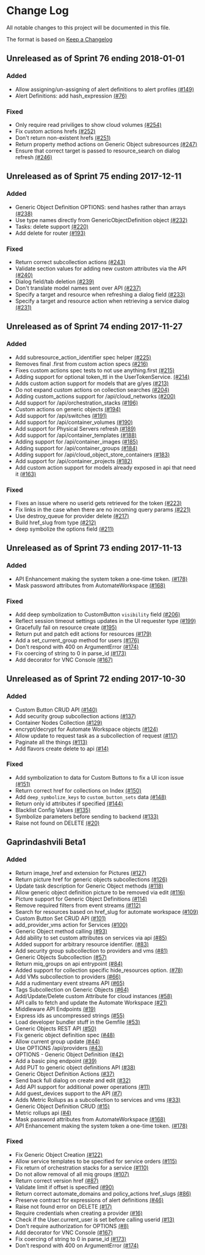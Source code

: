 # Change Log

All notable changes to this project will be documented in this file.

The format is based on [Keep a Changelog](http://keepachangelog.com/en/1.0.0/)


## Unreleased as of Sprint 76 ending 2018-01-01

### Added
- Allow assigning/un-assigning of alert definitions to alert profiles [(#149)](https://github.com/ManageIQ/manageiq-api/pull/149)
- Alert Definitions: add hash_expression [(#76)](https://github.com/ManageIQ/manageiq-api/pull/76)

### Fixed
- Only require read priviliges to show cloud volumes [(#254)](https://github.com/ManageIQ/manageiq-api/pull/254)
- Fix custom actions hrefs [(#252)](https://github.com/ManageIQ/manageiq-api/pull/252)
- Don't return non-existent hrefs [(#251)](https://github.com/ManageIQ/manageiq-api/pull/251)
- Return property method actions on Generic Object subresources [(#247)](https://github.com/ManageIQ/manageiq-api/pull/247)
- Ensure that correct target is passed to resource_search on dialog refresh [(#246)](https://github.com/ManageIQ/manageiq-api/pull/246)

## Unreleased as of Sprint 75 ending 2017-12-11

### Added
- Generic Object Definition OPTIONS: send hashes rather than arrays [(#238)](https://github.com/ManageIQ/manageiq-api/pull/238)
- Use type names directly from GenericObjectDefinition object [(#232)](https://github.com/ManageIQ/manageiq-api/pull/232)
- Tasks: delete support [(#220)](https://github.com/ManageIQ/manageiq-api/pull/220)
- Add delete for router [(#193)](https://github.com/ManageIQ/manageiq-api/pull/193)

### Fixed
- Return correct subcollection actions [(#243)](https://github.com/ManageIQ/manageiq-api/pull/243)
- Validate section values for adding new custom attributes via the API [(#240)](https://github.com/ManageIQ/manageiq-api/pull/240)
- Dialog field/tab deletion [(#239)](https://github.com/ManageIQ/manageiq-api/pull/239)
- Don't translate model names sent over API [(#237)](https://github.com/ManageIQ/manageiq-api/pull/237)
- Specify a target and resource when refreshing a dialog field [(#233)](https://github.com/ManageIQ/manageiq-api/pull/233)
- Specify a target and resource action when retrieving a service dialog [(#231)](https://github.com/ManageIQ/manageiq-api/pull/231)

## Unreleased as of Sprint 74 ending 2017-11-27

### Added
- Add subresource_action_identifier spec helper [(#225)](https://github.com/ManageIQ/manageiq-api/pull/225)
- Removes final .first from custom action specs [(#216)](https://github.com/ManageIQ/manageiq-api/pull/216)
- Fixes custom actions spec tests to not use anything.first [(#215)](https://github.com/ManageIQ/manageiq-api/pull/215)
- Adding support for optional token_ttl in the UserTokenService. [(#214)](https://github.com/ManageIQ/manageiq-api/pull/214)
- Adds custom action support for models that are g/yes [(#213)](https://github.com/ManageIQ/manageiq-api/pull/213)
- Do not expand custom actions on collection searches [(#204)](https://github.com/ManageIQ/manageiq-api/pull/204)
- Adding custom_actions support for /api/cloud_networks [(#200)](https://github.com/ManageIQ/manageiq-api/pull/200)
- Add support for /api/orchestration_stacks [(#196)](https://github.com/ManageIQ/manageiq-api/pull/196)
- Custom actions on generic objects [(#194)](https://github.com/ManageIQ/manageiq-api/pull/194)
- Add support for /api/switches [(#191)](https://github.com/ManageIQ/manageiq-api/pull/191)
- Add support for /api/container_volumes [(#190)](https://github.com/ManageIQ/manageiq-api/pull/190)
- Add support for Physical Servers refresh [(#189)](https://github.com/ManageIQ/manageiq-api/pull/189)
- Add support for /api/container_templates [(#188)](https://github.com/ManageIQ/manageiq-api/pull/188)
- Adding support for /api/container_images [(#185)](https://github.com/ManageIQ/manageiq-api/pull/185)
- Adding support for /api/container_groups [(#184)](https://github.com/ManageIQ/manageiq-api/pull/184)
- Adding support for /api/cloud_object_store_containers [(#183)](https://github.com/ManageIQ/manageiq-api/pull/183)
- Add support for /api/container_projects [(#182)](https://github.com/ManageIQ/manageiq-api/pull/182)
- Add custom action support for models already exposed in api that need it [(#163)](https://github.com/ManageIQ/manageiq-api/pull/163)

### Fixed
- Fixes an issue where no userid gets retrieved for the token [(#223)](https://github.com/ManageIQ/manageiq-api/pull/223)
- Fix links in the case when there are no incoming query params [(#221)](https://github.com/ManageIQ/manageiq-api/pull/221)
- Use destroy_queue for provider delete [(#217)](https://github.com/ManageIQ/manageiq-api/pull/217)
- Build href_slug from type  [(#212)](https://github.com/ManageIQ/manageiq-api/pull/212)
- deep symbolize the options field [(#211)](https://github.com/ManageIQ/manageiq-api/pull/211)

## Unreleased as of Sprint 73 ending 2017-11-13

### Added
- API Enhancement making the system token a one-time token. [(#178)](https://github.com/ManageIQ/manageiq-api/pull/178)
- Mask password attributes from AutomateWorkspace [(#168)](https://github.com/ManageIQ/manageiq-api/pull/168)

### Fixed
- Add deep symbolization to CustomButton `visibility` field [(#206)](https://github.com/ManageIQ/manageiq-api/pull/206)
- Reflect session timeout settings updates in the UI requester type [(#199)](https://github.com/ManageIQ/manageiq-api/pull/199)
- Gracefully fail on resource create [(#195)](https://github.com/ManageIQ/manageiq-api/pull/195)
- Return put and patch edit actions for resources [(#179)](https://github.com/ManageIQ/manageiq-api/pull/179)
- Add a set_current_group method for users [(#176)](https://github.com/ManageIQ/manageiq-api/pull/176)
- Don't respond with 400 on ArgumentError [(#174)](https://github.com/ManageIQ/manageiq-api/pull/174)
- Fix coercing of string to 0 in parse_id [(#173)](https://github.com/ManageIQ/manageiq-api/pull/173)
- Add decorator for VNC Console [(#167)](https://github.com/ManageIQ/manageiq-api/pull/167)

## Unreleased as of Sprint 72 ending 2017-10-30

### Added
- Custom Button CRUD API [(#140)](https://github.com/ManageIQ/manageiq-api/pull/140)
- Add security group subcollection actions [(#137)](https://github.com/ManageIQ/manageiq-api/pull/137)
- Container Nodes Collection [(#129)](https://github.com/ManageIQ/manageiq-api/pull/129)
- encrypt/decrypt for Automate Workspace objects [(#124)](https://github.com/ManageIQ/manageiq-api/pull/124)
- Allow update to request task as a subcollection of request [(#117)](https://github.com/ManageIQ/manageiq-api/pull/117)
- Paginate all the things [(#113)](https://github.com/ManageIQ/manageiq-api/pull/113)
- Add flavors create delete to api [(#14)](https://github.com/ManageIQ/manageiq-api/pull/14)

### Fixed
- Add symbolization to data for Custom Buttons to fix a UI icon issue [(#151)](https://github.com/ManageIQ/manageiq-api/pull/151)
- Return correct href for collections on Index [(#150)](https://github.com/ManageIQ/manageiq-api/pull/150)
- Add `deep_symbolize_keys` to `custom_button_sets` data [(#148)](https://github.com/ManageIQ/manageiq-api/pull/148)
- Return only id attributes if specified [(#144)](https://github.com/ManageIQ/manageiq-api/pull/144)
- Blacklist Config Values [(#135)](https://github.com/ManageIQ/manageiq-api/pull/135)
- Symbolize parameters before sending to backend [(#133)](https://github.com/ManageIQ/manageiq-api/pull/133)
- Raise not found on DELETE  [(#20)](https://github.com/ManageIQ/manageiq-api/pull/20)

## Gaprindashvili Beta1

### Added
- Return image_href and extension for Pictures [(#127)](https://github.com/ManageIQ/manageiq-api/pull/127)
- Return picture href for generic objects subcollections [(#126)](https://github.com/ManageIQ/manageiq-api/pull/126)
- Update task description for Generic Object methods [(#118)](https://github.com/ManageIQ/manageiq-api/pull/118)
- Allow generic object definition picture to be removed via edit [(#116)](https://github.com/ManageIQ/manageiq-api/pull/116)
- Picture support for Generic Object Definitions [(#114)](https://github.com/ManageIQ/manageiq-api/pull/114)
- Remove required filters from event streams [(#112)](https://github.com/ManageIQ/manageiq-api/pull/112)
- Search for resources based on href_slug  for automate workspace [(#109)](https://github.com/ManageIQ/manageiq-api/pull/109)
- Custom Button Set CRUD API [(#101)](https://github.com/ManageIQ/manageiq-api/pull/101)
- add_provider_vms action for Services [(#100)](https://github.com/ManageIQ/manageiq-api/pull/100)
- Generic Object method calling  [(#93)](https://github.com/ManageIQ/manageiq-api/pull/93)
- Add ability to set custom attributes on services via api [(#85)](https://github.com/ManageIQ/manageiq-api/pull/85)
- Added support for arbitrary resource identifier. [(#83)](https://github.com/ManageIQ/manageiq-api/pull/83)
- Add security group subcollection to providers and vms [(#81)](https://github.com/ManageIQ/manageiq-api/pull/81)
- Generic Objects Subcollection [(#57)](https://github.com/ManageIQ/manageiq-api/pull/57)
- Return miq_groups on api entrypoint  [(#84)](https://github.com/ManageIQ/manageiq-api/pull/84)
- Added support for collection specific hide_resources option. [(#78)](https://github.com/ManageIQ/manageiq-api/pull/78)
- Add VMs subcollection to providers [(#66)](https://github.com/ManageIQ/manageiq-api/pull/66)
- Add a rudimentary event streams API [(#65)](https://github.com/ManageIQ/manageiq-api/pull/65)
- Tags Subcollection on Generic Objects [(#64)](https://github.com/ManageIQ/manageiq-api/pull/64)
- Add/Update/Delete custom Attribute for cloud instances [(#58)](https://github.com/ManageIQ/manageiq-api/pull/58)
- API calls to fetch and update the Automate Workspace [(#21)](https://github.com/ManageIQ/manageiq-api/pull/21)
- Middleware API Endpoints [(#19)](https://github.com/ManageIQ/manageiq-api/pull/19)
- Express ids as uncompressed strings [(#55)](https://github.com/ManageIQ/manageiq-api/pull/55)
- Load developer bundler stuff in the Gemfile [(#53)](https://github.com/ManageIQ/manageiq-api/pull/53)
- Generic Objects REST API [(#50)](https://github.com/ManageIQ/manageiq-api/pull/50)
- Fix generic object definition spec [(#48)](https://github.com/ManageIQ/manageiq-api/pull/48)
- Allow current group update  [(#44)](https://github.com/ManageIQ/manageiq-api/pull/44)
- Use OPTIONS /api/providers [(#43)](https://github.com/ManageIQ/manageiq-api/pull/43)
- OPTIONS - Generic Object Definition [(#42)](https://github.com/ManageIQ/manageiq-api/pull/42)
- Add a basic ping endpoint [(#39)](https://github.com/ManageIQ/manageiq-api/pull/39)
- Add PUT to generic object definitions API [(#38)](https://github.com/ManageIQ/manageiq-api/pull/38)
- Generic Object Definition Actions [(#37)](https://github.com/ManageIQ/manageiq-api/pull/37)
- Send back full dialog on create and edit [(#32)](https://github.com/ManageIQ/manageiq-api/pull/32)
- Add API support for additional power operations [(#11)](https://github.com/ManageIQ/manageiq-api/pull/11)
- Add guest_devices support to the API [(#7)](https://github.com/ManageIQ/manageiq-api/pull/7)
- Adds Metric Rollups as a subcollection to services and vms [(#33)](https://github.com/ManageIQ/manageiq-api/pull/33)
- Generic Object Definition CRUD [(#15)](https://github.com/ManageIQ/manageiq-api/pull/15)
- Metric rollups api [(#4)](https://github.com/ManageIQ/manageiq-api/pull/4)
- Mask password attributes from AutomateWorkspace [(#168)](https://github.com/ManageIQ/manageiq-api/pull/168)
- API Enhancement making the system token a one-time token. [(#178)](https://github.com/ManageIQ/manageiq-api/pull/178)

### Fixed
- Fix Generic Object Creation [(#122)](https://github.com/ManageIQ/manageiq-api/pull/122)
- Allow service templates to be specified for service orders [(#115)](https://github.com/ManageIQ/manageiq-api/pull/115)
- Fix return of orchestration stacks for a service [(#110)](https://github.com/ManageIQ/manageiq-api/pull/110)
- Do not allow removal of all miq groups  [(#107)](https://github.com/ManageIQ/manageiq-api/pull/107)
- Return correct version href  [(#87)](https://github.com/ManageIQ/manageiq-api/pull/87)
- Validate limit if offset is specified [(#90)](https://github.com/ManageIQ/manageiq-api/pull/90)
- Return correct automate_domains and policy_actions href_slugs [(#86)](https://github.com/ManageIQ/manageiq-api/pull/86)
- Preserve contract for expressions of alert definitions [(#46)](https://github.com/ManageIQ/manageiq-api/pull/46)
- Raise not found error on DELETE [(#17)](https://github.com/ManageIQ/manageiq-api/pull/17)
- Require credentials when creating a provider [(#16)](https://github.com/ManageIQ/manageiq-api/pull/16)
- Check if the User.current_user is set before calling userid [(#13)](https://github.com/ManageIQ/manageiq-api/pull/13)
- Don't require authorization for OPTIONS [(#8)](https://github.com/ManageIQ/manageiq-api/pull/8)
- Add decorator for VNC Console [(#167)](https://github.com/ManageIQ/manageiq-api/pull/167)
- Fix coercing of string to 0 in parse_id [(#173)](https://github.com/ManageIQ/manageiq-api/pull/173)
- Don't respond with 400 on ArgumentError [(#174)](https://github.com/ManageIQ/manageiq-api/pull/174)
